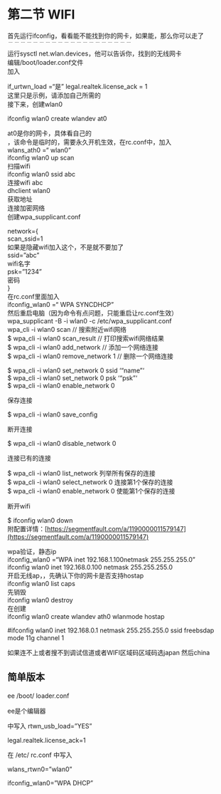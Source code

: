 # 第二节 WIFI

首先运行ifconfig，看看能不能找到你的网卡，如果能，那么你可以走了\
﹉﹉﹉﹉﹉﹉﹉﹉﹉﹉﹉﹉﹉﹉﹉﹉﹉﹉﹉﹉\
运行sysctl net.wlan.devices，他可以告诉你，找到的无线网卡\
编辑/boot/loader.conf文件\
加入

if\_urtwn\_load =“是” legal.realtek.license\_ack = 1\
这里只是示例，请添加自己所需的\
接下来，创建wlan0

ifconfig wlan0 create wlandev at0

at0是你的网卡，具体看自己的\
，该命令是临时的，需要永久开机生效，在rc.conf中，加入\
wlans\_ath0 =“ wlan0”\
ifconfig wlan0 up scan\
扫描wifi\
ifconfig wlan0 ssid abc\
连接wifi abc\
dhclient wlan0\
获取地址\
连接加密网络\
创建wpa\_supplicant.conf

network={\
scan\_ssid=1\
如果是隐藏wifi加入这个，不是就不要加了\
ssid=”abc”\
wifi名字\
psk=”1234”\
密码\
}\
在rc.conf里面加入\
ifconfig\_wlan0 =“ WPA SYNCDHCP”\
然后重启电脑（因为命令有点问题，只能重启让rc.conf生效）\
wpa\_supplicant -B -i wlan0 -c /etc/wpa\_supplicant.conf\
wpa\_cli -i wlan0 scan // 搜索附近wifi网络\
$ wpa\_cli -i wlan0 scan\_result // 打印搜索wifi网络结果\
$ wpa\_cli -i wlan0 add\_network // 添加一个网络连接\
$ wpa\_cli -i wlan0 remove\_network 1 // 删除一个网络连接

$ wpa\_cli -i wlan0 set\_network 0 ssid ‘“name”‘\
$ wpa\_cli -i wlan0 set\_network 0 psk ‘“psk”‘\
$ wpa\_cli -i wlan0 enable\_network 0

保存连接

$ wpa\_cli -i wlan0 save\_config

断开连接

$ wpa\_cli -i wlan0 disable\_network 0

连接已有的连接

$ wpa\_cli -i wlan0 list\_network 列举所有保存的连接\
$ wpa\_cli -i wlan0 select\_network 0 连接第1个保存的连接\
$ wpa\_cli -i wlan0 enable\_network 0 使能第1个保存的连接

断开wifi

$ ifconfig wlan0 down\
附配置详情：[https://segmentfault.com/a/1190000011579147](https://segmentfault.com/a/1190000011579147)

wpa验证，静态ip\
ifconfig\_wlan0 =“WPA inet 192.168.1.100netmask 255.255.255.0”\
ifconfig wlan0 inet 192.168.0.100 netmask 255.255.255.0\
开启无线ap，，先确认下你的网卡是否支持hostap\
ifconfig wlan0 list caps\
先销毁\
ifconfig wlan0 destroy\
在创建\
ifconfig wlan0 create wlandev ath0 wlanmode hostap

\#ifconfig wlan0 inet 192.168.0.1 netmask 255.255.255.0 ssid freebsdap mode 11g channel 1

如果连不上或者搜不到调试信道或者WIFI区域码区域码选japan 然后china

## 简单版本

ee /boot/ loader.conf 　　

ee是个编辑器

中写入 rtwn\_usb\_load=”YES”

legal.realtek.license\_ack=1

在 /etc/ rc.conf 中写入

wlans\_rtwn0=”wlan0”

ifconfig\_wlan0=”WPA DHCP”
